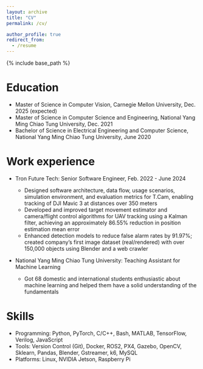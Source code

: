 ```yaml
---
layout: archive
title: "CV"
permalink: /cv/

author_profile: true
redirect_from:
  - /resume
---
```


{% include base_path %}

Education
======
* Master of Science in Computer Vision, Carnegie Mellon University, Dec. 2025 (expected)
* Master of Science in Computer Science and Engineering, National Yang Ming Chiao Tung University, Dec. 2021
* Bachelor of Science in Electrical Engineering and Computer Science, National Yang Ming Chiao Tung University, June 2020

Work experience
======
* Tron Future Tech: Senior Software Engineer, Feb. 2022 - June 2024
  * Designed software architecture, data flow, usage scenarios, simulation environment, and evaluation metrics for T.Cam, enabling tracking of DJI Mavic 3 at distances over 350 meters
  * Developed and improved target movement estimator and camera/flight control algorithms for UAV tracking using a Kalman filter, achieving an approximately 86.55% reduction in position estimation mean error
  * Enhanced detection models to reduce false alarm rates by 91.97%; created company’s first image dataset (real/rendered) with over 150,000 objects using Blender and a web crawler

* National Yang Ming Chiao Tung University: Teaching Assistant for Machine Learning 
  * Got 68 domestic and international students enthusiastic about machine learning and helped them have a solid
understanding of the fundamentals
  
Skills
======
* Programming: Python, PyTorch, C/C++, Bash, MATLAB, TensorFlow, Verilog, JavaScript
* Tools: Version Control (Git), Docker, ROS2, PX4, Gazebo, OpenCV, Sklearn, Pandas, Blender, Gstreamer, k6, MySQL
* Platforms: Linux, NVIDIA Jetson, Raspberry Pi

<!-- Publications
======
  <ul>{% for post in site.publications reversed %}
    {% include archive-single-cv.html %}
  {% endfor %}</ul> -->
  
<!-- Talks
======
  <ul>{% for post in site.talks reversed %}
    {% include archive-single-talk-cv.html  %}
  {% endfor %}</ul>
  
Teaching
======
  <ul>{% for post in site.teaching reversed %}
    {% include archive-single-cv.html %}
  {% endfor %}</ul>
  
Service and leadership
======
* Currently signed in to 43 different slack teams -->
